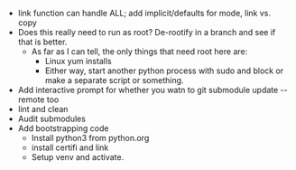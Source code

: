 - link function can handle ALL; add implicit/defaults for mode, link vs. copy
- Does this really need to run as root? De-rootify in a branch and see if that is better.
	- As far as I can tell, the only things that need root here are:
		- Linux yum installs
		- Either way, start another python process with sudo and block or make a separate script or something.
- Add interactive prompt for whether you watn to git submodule update --remote too
- lint and clean
- Audit submodules
- Add bootstrapping code
	- Install python3 from python.org
	- install certifi and link
	- Setup venv and activate.